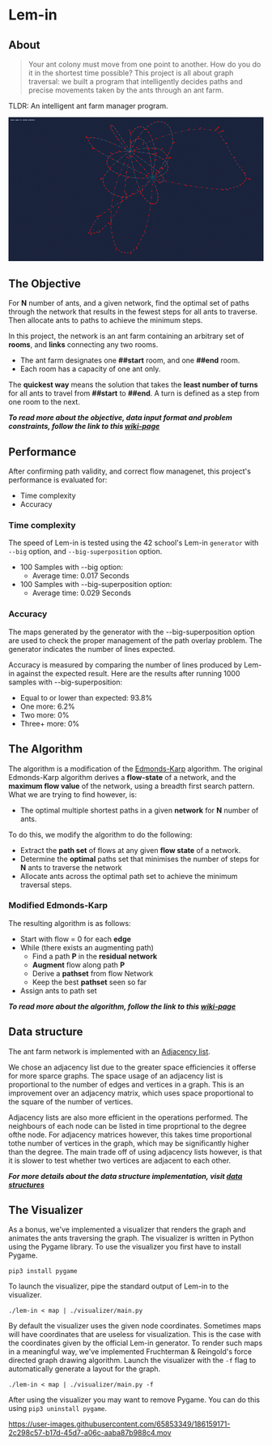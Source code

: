 # Lem-in
## About
>Your ant colony must move from one point to another. How do you do it in the shortest time possible? This project is all about graph traversal: we built a program that intelligently decides paths and precise movements taken by the ants through an ant farm.

TLDR: An intelligent ant farm manager program.

![lem-in Visualization](https://github.com/Caruychen/image_media/blob/main/lem-in/My_Movie_AdobeExpress.gif)

## The Objective
For **N** number of ants, and a given network, find the optimal set of paths through the network that results in the fewest steps for all ants to traverse. Then allocate ants to paths to achieve the minimum steps.

In this project, the network is an ant farm containing an arbitrary set of **rooms**, and **links** connecting any two rooms.
* The ant farm designates one **##start** room, and one **##end** room.
* Each room has a capacity of one ant only.

The **quickest way** means the solution that takes the **least number of turns** for all ants to travel from **##start** to **##end**. A turn is defined as a step from one room to the next.

_**To read more about the objective, data input format and problem constraints, follow the link to this [wiki-page](../../wiki/Objective)**_

## Performance

After confirming path validity, and correct flow managenet, this project's performance is evaluated for:
* Time complexity
* Accuracy

### Time complexity
The speed of Lem-in is tested using the 42 school's Lem-in `generator` with `--big` option, and `--big-superposition` option.
* 100 Samples with --big option:
  * Average time: 0.017 Seconds
* 100 Samples with --big-superposition option:
  * Average time: 0.029 Seconds

### Accuracy
The maps generated by the generator with the --big-superposition option are used to check the proper management of the path overlay problem. The generator indicates the number of lines expected.

Accuracy is measured by comparing the number of lines produced by Lem-in against the expected result. Here are the results after running 1000 samples with --big-superposition:
* Equal to or lower than expected: 93.8%
* One more: 6.2%
* Two more: 0%
* Three+ more: 0%

## The Algorithm
The algorithm is a modification of the [Edmonds-Karp](https://en.wikipedia.org/wiki/Edmonds–Karp_algorithm) algorithm. The original Edmonds-Karp algorithm derives a **flow-state** of a network, and the **maximum flow value** of the network, using a breadth first search pattern. What we are trying to find however, is:
* The optimal multiple shortest paths in a given **network** for **N** number of ants.

To do this, we modify the algorithm to do the following:
* Extract the **path set** of flows at any given **flow state** of a network.
* Determine the **optimal** paths set that minimises the number of steps for **N** ants to traverse the network
* Allocate ants across the optimal path set to achieve the minimum traversal steps.

### Modified Edmonds-Karp
The resulting algorithm is as follows:

* Start with flow = 0 for each **edge**
* While (there exists an augmenting path)
    * Find a path **P** in the **residual network**
    * **Augment** flow along path **P**
	* Derive a **pathset** from flow Network
    * Keep the best **pathset** seen so far
* Assign ants to path set

_**To read more about the algorithm, follow the link to this [wiki-page](https://github.com/Caruychen/42Hive-Lem_in/wiki/Algorithm)**_

## Data structure
The ant farm network is implemented with an [Adjacency list](https://en.wikipedia.org/wiki/Adjacency_list).

We chose an adjacency list due to the greater space efficiencies it offerse for more sparce graphs. The space usage of an adjacency list is proportional to the number of edges and vertices in a graph. This is an improvement over an adjacency matrix, which uses space proportional to the square of the number of vertices.

Adjacency lists are also more efficient in the operations performed. The neighbours of each node can be listed in time proprtional to the degree ofthe node. For adjacency matrices however, this takes time proportional tothe number of vertices in the graph, which may be significantly higher than the degree.  The main trade off of using adjacency lists however, is that it is slower to test whether two vertices are adjacent to each other.

_**For more details about the data structure implementation, visit [data structures](https://github.com/Caruychen/42Hive-Lem_in/wiki/Algorithm#data-structure)**_
## The Visualizer
As a bonus, we've implemented a visualizer that renders the graph and animates the ants traversing the graph. The visualizer is written in Python using the Pygame library. To use the visualizer you first have to install Pygame.
```
pip3 install pygame
```
To launch the visualizer, pipe the standard output of Lem-in to the visualizer.
```
./lem-in < map | ./visualizer/main.py
```
By default the visualizer uses the given node coordinates. Sometimes maps will have coordinates that are useless for visualization. This is the case with the coordinates given by the official Lem-in generator. To render such maps in a meaningful way, we've implemented Fruchterman & Reingold's force directed graph drawing algorithm. Launch the visualizer with the `-f` flag to automatically generate a layout for the graph.
```
./lem-in < map | ./visualizer/main.py -f
```
After using the visualizer you may want to remove Pygame. You can do this using `pip3 uninstall pygame`.

https://user-images.githubusercontent.com/65853349/186159171-2c298c57-b17d-45d7-a06c-aaba87b988c4.mov
